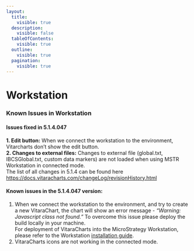 ```yaml
---
layout:
  title:
    visible: true
  description:
    visible: false
  tableOfContents:
    visible: true
  outline:
    visible: true
  pagination:
    visible: true
---
```


# Workstation

### Known Issues in Workstation <a href="#known-issues-in-workstation" id="known-issues-in-workstation"></a>

#### Issues fixed in 5.1.4.047 <a href="#issues-fixed-in-514047" id="issues-fixed-in-514047"></a>

**1. Edit button:** When we connect the workstation to the environment, Vitarcharts don’t show the edit button.\
**2. Changes to external files:** Changes to external file (global.txt, IBCSGlobal.txt, custom data markers) are not loaded when using MSTR Workstation in connected mode.\
The list of all changes in 5.1.4 can be found here\
https://docs.vitaracharts.com/changeLog/revisionHistory.html

#### Known issues in the 5.1.4.047 version: <a href="#known-issues-in-the-514047-version" id="known-issues-in-the-514047-version"></a>

1. When we connect the workstation to the environment, and try to create a new VitaraChart, the chart will show an error message - _“Warning: Javascript class not found.”_ To overcome this issue please deploy the build locally in your machine.\
   For deployment of VitaraCharts into the MicroStrategy Workstation, please refer to the Workstation [installation guide](../install-docs/).
2. VitaraCharts icons are not working in the connected mode.
